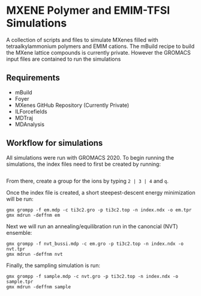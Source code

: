 # MXENE Polymer and EMIM-TFSI Simulations

A collection of scripts and files to simulate MXenes filled with
tetraalkylammonium polymers and EMIM cations.  The mBuild recipe to build the MXene lattice compounds is currently private.  However the GROMACS input files are contained to run the simulations

## Requirements
- mBuild
- Foyer
- MXenes GitHub Repository (Currently Private)
- ILForcefields
- MDTraj
- MDAnalysis

## Workflow for simulations
All simulations were run with GROMACS 2020.  To begin running the simulations, the index files need to first be created by running:
``` gmx make_ndx -f ti3c2.gro -o index.ndx
```

From there, create a group for the ions by typing `2 | 3 | 4` and `q`.

Once the index file is created, a short steepest-descent energy minimization will be run:

```
gmx grompp -f em.mdp -c ti3c2.gro -p ti3c2.top -n index.ndx -o em.tpr
gmx mdrun -deffnm em
```

Next we will run an annealing/equilibration run in the canoncial (NVT) ensemble:

```
gmx grompp -f nvt_bussi.mdp -c em.gro -p ti3c2.top -n index.ndx -o nvt.tpr
gmx mdrun -deffnm nvt
```

Finally, the sampling simulation is run:

```
gmx grompp -f sample.mdp -c nvt.gro -p ti3c2.top -n index.ndx -o sample.tpr
gmx mdrun -deffnm sample
```

